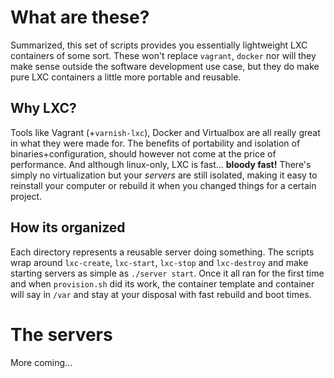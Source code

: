 What are these?
=============
Summarized, this set of scripts provides you essentially lightweight LXC containers of some sort. These won't replace `vagrant`, `docker` nor will they make sense outside the software development use case, but they do make pure LXC containers a little more portable and reusable.

Why LXC?
-------------
Tools like Vagrant (+`varnish-lxc`), Docker and Virtualbox are all really great in what they were made for. The benefits of portability and isolation of binaries+configuration, should however not come at the price of performance. And although linux-only, LXC is fast... **bloody fast!** There's simply no virtualization but your *servers* are still isolated, making it easy to reinstall your computer or rebuild it when you changed things for a certain project.

How its organized
-------------
Each directory represents a reusable server doing something. The scripts wrap around `lxc-create`, `lxc-start`, `lxc-stop` and `lxc-destroy` and make starting servers as simple as `./server start`. Once it all ran for the first time and when `provision.sh` did its work, the container template and container will say in `/var` and stay at your disposal with fast rebuild and boot times.

The servers
=============

More coming...